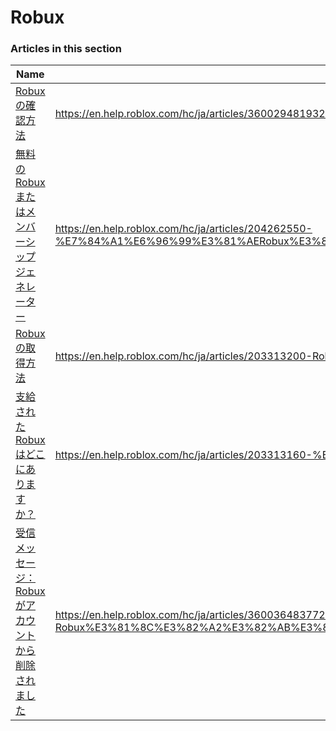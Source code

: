 # Robux  
### Articles in this section
Name|URL
-|-
[Robuxの確認方法](./Robuxの確認方法.html) |https://en.help.roblox.com/hc/ja/articles/360029481932-Robux%E3%81%AE%E7%A2%BA%E8%AA%8D%E6%96%B9%E6%B3%95
[無料のRobuxまたはメンバーシップジェネレーター](./無料のRobuxまたはメンバーシップジェネレーター.html) |https://en.help.roblox.com/hc/ja/articles/204262550-%E7%84%A1%E6%96%99%E3%81%AERobux%E3%81%BE%E3%81%9F%E3%81%AF%E3%83%A1%E3%83%B3%E3%83%90%E3%83%BC%E3%82%B7%E3%83%83%E3%83%97%E3%82%B8%E3%82%A7%E3%83%8D%E3%83%AC%E3%83%BC%E3%82%BF%E3%83%BC
[Robuxの取得方法](./Robuxの取得方法.html) |https://en.help.roblox.com/hc/ja/articles/203313200-Robux%E3%81%AE%E5%8F%96%E5%BE%97%E6%96%B9%E6%B3%95
[支給されたRobuxはどこにありますか？](./支給されたRobuxはどこにありますか？.html) |https://en.help.roblox.com/hc/ja/articles/203313160-%E6%94%AF%E7%B5%A6%E3%81%95%E3%82%8C%E3%81%9FRobux%E3%81%AF%E3%81%A9%E3%81%93%E3%81%AB%E3%81%82%E3%82%8A%E3%81%BE%E3%81%99%E3%81%8B-
[受信メッセージ：Robuxがアカウントから削除されました](./受信メッセージ：Robuxがアカウントから削除されました.html) |https://en.help.roblox.com/hc/ja/articles/360036483772-%E5%8F%97%E4%BF%A1%E3%83%A1%E3%83%83%E3%82%BB%E3%83%BC%E3%82%B8-Robux%E3%81%8C%E3%82%A2%E3%82%AB%E3%82%A6%E3%83%B3%E3%83%88%E3%81%8B%E3%82%89%E5%89%8A%E9%99%A4%E3%81%95%E3%82%8C%E3%81%BE%E3%81%97%E3%81%9F